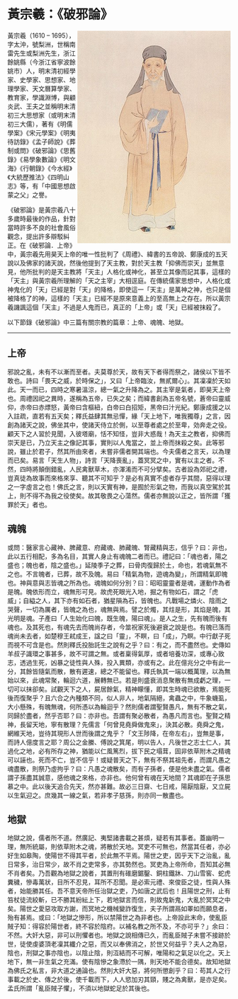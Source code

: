 # 黃宗羲：《破邪論》

<img src="黃宗羲.jpg" align="right">

黃宗羲（1610 – 1695），字太沖，號梨洲，世稱南雷先生或梨洲先生，浙江餘姚縣（今浙江省寧波餘姚市）人，明末清初經學家、史學家、思想家、地理學家、天文曆算學家、教育家，學識淵博，與顧炎武、王夫之並稱明末清初三大思想家（或明末清初三大儒），著有《明儒學案》《宋元學案》《明夷待訪錄》《孟子師說》《葬制或問》《破邪論》《思舊錄》《易學象數論》《明文海》《行朝錄》《今水經》《大統歷推法》《四明山志》等，有「中國思想啟蒙之父」之譽。

《破邪論》是黃宗羲八十多歲時最後的作品，針對當時許多不良的社會風俗觀念，提出許多辯駁糾正。在《破邪論．上帝》中，黃宗羲先用昊天上帝的唯一性批判了《周禮》、緯書的五帝說、鄭康成的五天說以及佛家的諸天說，然後他提到了天主教，對於天主教「抑佛而崇天」並無意見，他所批判的是天主教將「天主」人格化或神化，甚至立其像而記其事，這樣的「天主」與黃宗羲所理解的「天之主宰」大相逕庭。在傳統儒家思想中，人格化或神鬼化的「天」已經是對「天」的降格，即使這一「天主」是萬神之神，也只是個被降格了的神，這樣的「天主」已經不是原來意義上的至高無上之存在。所以黃宗羲譏諷這個「天主」不過是人鬼而已，真正的「上帝」或「天」已經被抹殺了。

以下節錄《破邪論》中三篇有關宗教的篇章：上帝、魂魄、地獄。

***

## 上帝

邪說之亂，未有不以漸而至者。夫莫尊於天，故有天下者得而祭之，諸侯以下皆不敢也。詩曰「畏天之威，於時保之」，又曰「上帝臨汝，無貳爾心」。其凜凜於天如此。天一而已，四時之寒暑溫涼，總一氣之升降為之。其主宰是氣者，即昊天上帝也。周禮因祀之異時，遂稱為五帝，已失之矣；而緯書創為五帝名號，蒼帝曰靈威仰，赤帝曰赤熛怒，黃帝曰含樞紐，白帝曰白招矩，黑帝曰汁光紀。鄭康成援之以入註疏，直若有五天矣；釋氏益肆其無忌憚，緣「天上地下，唯我獨尊」之言，因創為諸天之說，佛坐其中，使諸天侍立於側，以至尊者處之於至卑，効奔走之役。顧天下之人習於見聞，入彼塔廟，恬不知怪，豈非大惑哉！為天主之教者，抑佛而崇天是已，乃立天主之像記其事，實則以人鬼當之，並上帝而抹殺之矣。此等邪說，雖止於君子，然其所由來者，未嘗非儒者開其端也。今夫儒者之言天，以為理而已矣。易言「天生人物」，詩言「天降喪亂」，蓋冥冥之中，實有以主之者。不然，四時將顛倒錯亂，人民禽獸草木，亦渾淆而不可分擘矣。古者設為郊祀之禮，豈真徒為故事而來格來享、聽其不可知乎？是必有真實不虛者存乎其間，惡得以理之一字虛言之也！佛氏之言，則以天實有神，是囿於形氣之物，而我以真空駕於其上，則不得不為我之役使矣。故其敬畏之心蕩然。儒者亦無說以正之，皆所謂「獲罪於天」者也。

## 魂魄

或問：醫家言心藏神、脾藏意、府藏魂、肺藏魄、腎藏精與志，信乎？曰：非也，此以五行相配，多為名目，其實人身止有魂魄二者而已。禮記曰：「魂也者，陽之盛也；魄也者，陰之盛也。」延陵季子之葬，曰骨肉復歸於土，命也，若魂氣無不之也。不言魄者，已葬，故不及魄。易曰「精氣為物，遊魂為變」，所謂精氣即魄也。神與意與志皆魂之所為也。魂魄如何分別？曰：昭昭靈靈者是魂，運動作為者是魄。魄依形而立，魂無形可見。故虎死眼光入地，掘之有物如石，謂之「虎威」；自縊之人，其下亦有如石者，猶星隕為石，皆魄也。凡戰場之燐火、陰雨之哭聲，一切為厲者，皆魄之為也，魂無與焉。譬之於燭，其炷是形，其焰是魄，其光明是魂。子產曰「人生始化曰魄，既生魄，陽曰魂」。是人之生，先有魄而後有魂也。及其死也，有魂先去而魄尚存者，今筮祝家死後避衰之說是也。有魄已落而魂尚未去者，如楚穆王弒成王，諡之曰「靈」，不瞑，曰「成」，乃瞑。中行獻子死而視不可含是也。然則釋氏投胎託生之說有之乎？曰：有之，而不盡然也。史傳如羊叔子識環之事甚多，故不可謂之無。或者稟得氣厚，或者培養功深，或專心致志，透過生死，凶暴之徒性與人殊，投入異類，亦或有之。此在億兆分之中有此一分，其餘皆隨氣而散，散有遲速，總之不能留也。釋氏執其一端以概萬理，以為無始以來，此魂常聚，輪迴六道，展轉無已。若是則盛衰消息聚散有無成虧之理，一切可以抹卻矣。試觀天下之人，屍居餘氣，精神矇懂，即其生時魂已欲散，焉能死後而復聚乎？且六合之內種類不同，似人非人，地氣隔絕，禽蟲之中，牛象蟣虱，大小懸殊，有魄無魂，何所憑以為輪迴乎？然則儒者謂聖賢愚凡，無有不散之氣，同歸於盡者，然乎否耶？曰：亦非也。吾謂有聚必散者，為愚凡而言也。聖賢之精神，長留天地，寧有散理？先儒言「何曾見堯舜做鬼來」，決其必散。堯舜之鬼，網維天地，豈待其現形人世而後謂之鬼乎？「文王陟降，在帝左右」，豈無是事，而詩人億度言之耶？周公之金縢、傅說之箕尾，明以告人，凡後世之志士仁人，其過化之地，必有所存之神，猶能以仁風篤烈，拔下民之塌茸，固非依草附木之精魂可以誣也。死而不亡，豈不信乎！或疑普天之下，無有不祭其祖先者，而謂凡愚之魂盡散，則祭乃虛拘乎？曰：凡愚之魂散矣，而有子孫者，便是他未盡之氣。儒者謂子孫盡其誠意，感他魂之來格，亦非也。他何曾有魂在天地間？其魂即在子孫思慕之中。此以後天追合先天，然亦甚難。故必三日齋、七日戒，陽厭陰厭，又立屍以生氣迎之。庶幾其一線之氣，若非孝子慈孫，則亦同一散盡也。

## 地獄

地獄之說，儒者所不道。然廣記、夷堅諸書載之甚煩，疑若有其事者。蓋幽明一理，無所統屬，則依草附木之魂，將散於天地。冥吏不可無也，然當其任者，亦必好生如皋陶，使陽世不得其平者，於此無不平焉。陽世之吏，因乎天下之治亂，亂日常多，治日常少，故不肖之吏常多，亦其勢然也。冥吏為上帝所命，吾知其必無不肖者矣。乃吾觀為地獄之說者，其置刑有碓磨鋸鑿、銅柱鐵牀、刀山雪窖、蛇虎糞穢，慘毒萬狀，目所不忍見，耳所不忍聞。是必索元禮、來俊臣之徒，性與人殊者，始能勝其任。吾不意天帝所任治獄之吏，乃如唐之武后也！且陽世之刑，止有笞杖徒流絞斬，已不勝其紛紜上下，若地獄言而信，則故鬼新鬼，大亂於冥冥之中矣。陽世之愛惡攻取方謝，而冥地之機械變詐復生，夫子所謂鬲如睪如而願息者，殆有甚焉。或曰：「地獄之慘形，所以禁陽世之為非者也。上帝設此末命，使亂臣賊子知：得容於陽世者，終不容於陰府。以補名教之所不及，不亦可乎？」余曰：不然。大奸大惡，非可以刑懼者也。地獄之說相傳已久，而亂臣賊子未嘗不接跡於世，徒使虔婆頂老凜其纖介之惡，而又以奉佛消之，於世又何益乎？夫人之為惡，陰也，刑獄之事亦陰也，以陰止陰，則沍結而不可解，唯陽和之氣足以化之。天上地下，無一非生氣之充滿。使有陰慘之象滯於一隅，則天地不能合德矣。故知地獄為佛氏之私言，非大道之通論也。然則大奸大惡，將何所懲創乎？曰：苟其人之行事載之於史、傳之於後，使千載而下，人人慾加刃其頸，賤之為禽獸，是亦足矣。孟氏所謂「亂臣賊子懼」，不須以地獄蛇足於其後也。
